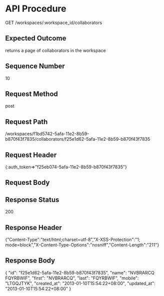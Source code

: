 # API Procedure
GET /workspaces/:workspace_id/collaborators
## Expected Outcome
returns a page of collaborators in the workspace
## Sequence Number
10
## Request Method
post
## Request Path
/workspaces/f1bd5742-5afa-11e2-8b59-b870f43f7835/collaborators/f25e1d62-5afa-11e2-8b59-b870f43f7835
## Request Header
{:auth_token=>"f25eb074-5afa-11e2-8b59-b870f43f7835"}
## Request Body


## Response Status
200
## Response Header
{"Content-Type":"text/html;charset=utf-8","X-XSS-Protection":"1; mode=block","X-Content-Type-Options":"nosniff","Content-Length":"211"}

## Response Body
{
  "id": "f25e1d62-5afa-11e2-8b59-b870f43f7835",
  "name": "NVBRARCQ FQYRBWIF",
  "first": "NVBRARCQ",
  "last": "FQYRBWIF",
  "mobile": "LTGQJTYK",
  "created_at": "2013-01-10T15:54:22+08:00",
  "updated_at": "2013-01-10T15:54:22+08:00"
}
